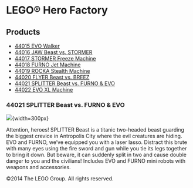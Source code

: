 # LEGO® Hero Factory

## Products

- [44015 EVO Walker](/en-US/themes/Hero-Factory/products/44015.md)
- [44016 JAW Beast vs. STORMER](/en-US/themes/Hero-Factory/products/44016.md)
- [44017 STORMER Freeze Machine](/en-US/themes/Hero-Factory/products/44017.md)
- [44018 FURNO Jet Machine](/en-US/themes/Hero-Factory/products/44018.md)
- [44019 ROCKA Stealth Machine](/en-US/themes/Hero-Factory/products/44019.md)
- [44020 FLYER Beast vs. BREEZ](/en-US/themes/Hero-Factory/products/44020.md)
- [44021 SPLITTER Beast vs. FURNO &amp; EVO](/en-US/themes/Hero-Factory/products/44021.md)
- [44022 EVO XL Machine](/en-US/themes/Hero-Factory/products/44022.md)

### 44021 SPLITTER Beast vs. FURNO &amp; EVO

![](https://www.lego.com/cdn/product-assets/product.img.pri/44021_prod.jpg){width=300px}

Attention, heroes! SPLITTER Beast is a titanic two-headed beast guarding the biggest crevice in Antropolis City where the evil creatures are hiding. EVO and FURNO, we’ve equipped you with a laser lasso. Distract this brute with many eyes using the fire sword and gun while you tie its legs together to bring it down. But beware, it can suddenly split in two and cause double danger to you and the civilians! Includes EVO and FURNO mini robots with weapons and accessories.

©2014 The LEGO Group. All rights reserved.